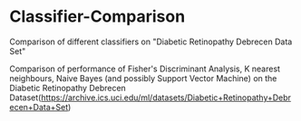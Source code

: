 # Classifier-Comparison
Comparison of different classifiers on "Diabetic Retinopathy Debrecen Data Set"

Comparison of performance of Fisher's Discriminant Analysis, K nearest neighbours, Naive Bayes (and possibly Support Vector Machine) on the Diabetic Retinopathy Debrecen Dataset(https://archive.ics.uci.edu/ml/datasets/Diabetic+Retinopathy+Debrecen+Data+Set)

